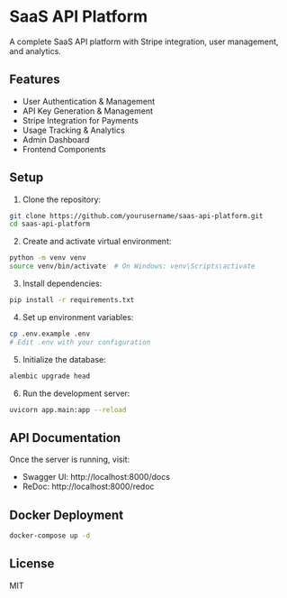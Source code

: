 # SaaS API Platform

A complete SaaS API platform with Stripe integration, user management, and analytics.

## Features

- User Authentication & Management
- API Key Generation & Management
- Stripe Integration for Payments
- Usage Tracking & Analytics
- Admin Dashboard
- Frontend Components

## Setup

1. Clone the repository:
```bash
git clone https://github.com/yourusername/saas-api-platform.git
cd saas-api-platform
```

2. Create and activate virtual environment:
```bash
python -m venv venv
source venv/bin/activate  # On Windows: venv\Scripts\activate
```

3. Install dependencies:
```bash
pip install -r requirements.txt
```

4. Set up environment variables:
```bash
cp .env.example .env
# Edit .env with your configuration
```

5. Initialize the database:
```bash
alembic upgrade head
```

6. Run the development server:
```bash
uvicorn app.main:app --reload
```

## API Documentation

Once the server is running, visit:
- Swagger UI: http://localhost:8000/docs
- ReDoc: http://localhost:8000/redoc

## Docker Deployment

```bash
docker-compose up -d
```

## License

MIT